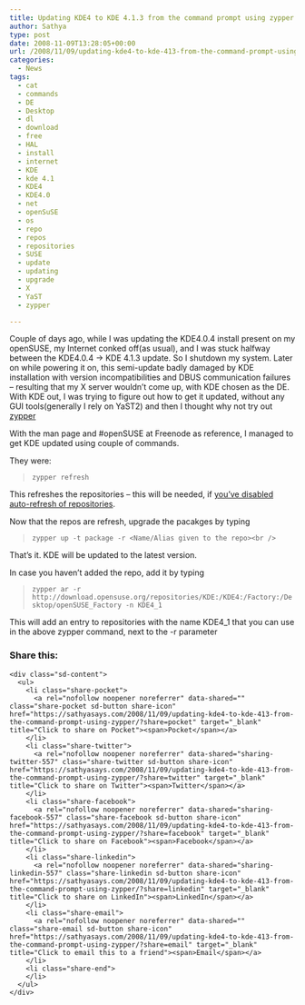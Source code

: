 ```yaml
---
title: Updating KDE4 to KDE 4.1.3 from the command prompt using zypper
author: Sathya
type: post
date: 2008-11-09T13:28:05+00:00
url: /2008/11/09/updating-kde4-to-kde-413-from-the-command-prompt-using-zypper/
categories:
  - News
tags:
  - cat
  - commands
  - DE
  - Desktop
  - dl
  - download
  - free
  - HAL
  - install
  - internet
  - KDE
  - kde 4.1
  - KDE4
  - KDE4.0
  - net
  - openSuSE
  - os
  - repo
  - repos
  - repositories
  - SUSE
  - update
  - updating
  - upgrade
  - X
  - YaST
  - zypper

---
```

Couple of days ago, while I was updating the KDE4.0.4 install present on my openSUSE, my Internet conked off(as usual), and I was stuck halfway between the KDE4.0.4 -> KDE 4.1.3 update. So I shutdown my system. Later on while powering it on, this semi-update badly damaged by KDE installation with version incompatibilities and DBUS communication failures &#8211; resulting that my X server wouldn&#8217;t come up, with KDE chosen as the DE. With KDE out, I was trying to figure out how to get it updated, without any GUI tools(generally I rely on YaST2) and then I thought why not try out <a rel="wikipedia" href="http://en.wikipedia.org/wiki/Zypper">zypper</a>

<!--more-->


  
With the man page and #openSUSE at Freenode as reference, I managed to get KDE updated using couple of commands.
  
They were:

> `zypper refresh`

This refreshes the repositories &#8211; this will be needed, if [you&#8217;ve disabled auto-refresh of repositories][1].

Now that the repos are refresh, upgrade the pacakges by typing

>  `zypper up -t package -r <Name/Alias given to the repo><br />
` 

That&#8217;s it. KDE will be updated to the latest version.
  
In case you haven&#8217;t added the repo, add it by typing

> `zypper ar -r http://download.opensuse.org/repositories/KDE:/KDE4:/Factory:/Desktop/openSUSE_Factory -n KDE4_1`

This will add an entry to repositories with the name KDE4_1 that you can use in the above zypper command, next to the -r parameter

<div class="sharedaddy sd-sharing-enabled">
  <div class="robots-nocontent sd-block sd-social sd-social-icon-text sd-sharing">
    <h3 class="sd-title">
      Share this:
    </h3>
    
    <div class="sd-content">
      <ul>
        <li class="share-pocket">
          <a rel="nofollow noopener noreferrer" data-shared="" class="share-pocket sd-button share-icon" href="https://sathyasays.com/2008/11/09/updating-kde4-to-kde-413-from-the-command-prompt-using-zypper/?share=pocket" target="_blank" title="Click to share on Pocket"><span>Pocket</span></a>
        </li>
        <li class="share-twitter">
          <a rel="nofollow noopener noreferrer" data-shared="sharing-twitter-557" class="share-twitter sd-button share-icon" href="https://sathyasays.com/2008/11/09/updating-kde4-to-kde-413-from-the-command-prompt-using-zypper/?share=twitter" target="_blank" title="Click to share on Twitter"><span>Twitter</span></a>
        </li>
        <li class="share-facebook">
          <a rel="nofollow noopener noreferrer" data-shared="sharing-facebook-557" class="share-facebook sd-button share-icon" href="https://sathyasays.com/2008/11/09/updating-kde4-to-kde-413-from-the-command-prompt-using-zypper/?share=facebook" target="_blank" title="Click to share on Facebook"><span>Facebook</span></a>
        </li>
        <li class="share-linkedin">
          <a rel="nofollow noopener noreferrer" data-shared="sharing-linkedin-557" class="share-linkedin sd-button share-icon" href="https://sathyasays.com/2008/11/09/updating-kde4-to-kde-413-from-the-command-prompt-using-zypper/?share=linkedin" target="_blank" title="Click to share on LinkedIn"><span>LinkedIn</span></a>
        </li>
        <li class="share-email">
          <a rel="nofollow noopener noreferrer" data-shared="" class="share-email sd-button share-icon" href="https://sathyasays.com/2008/11/09/updating-kde4-to-kde-413-from-the-command-prompt-using-zypper/?share=email" target="_blank" title="Click to email this to a friend"><span>Email</span></a>
        </li>
        <li class="share-end">
        </li>
      </ul>
    </div>
  </div>
</div>

 [1]: http://sathyasays.com/2008/08/18/disabling-auto-refresh-of-repositories-in-opensuse-11